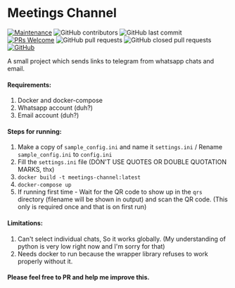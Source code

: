  # Meetings Channel
 
 [![Maintenance](https://img.shields.io/badge/Maintained%3F-yes-green.svg)](https://github.com/ksdfg/Meetings-Channel/graphs/commit-activity)
![GitHub contributors](https://img.shields.io/github/contributors/ksdfg/Meetings-Channel)
![GitHub last commit](https://img.shields.io/github/last-commit/ksdfg/Meetings-Channel)
[![PRs Welcome](https://img.shields.io/badge/PRs-welcome-brightgreen.svg?style=flat-square)](http://makeapullrequest.com) 
![GitHub pull requests](https://img.shields.io/github/issues-pr-raw/ksdfg/Meetings-Channel) 
![GitHub closed pull requests](https://img.shields.io/github/issues-pr-closed-raw/ksdfg/Meetings-Channel) 
[![GitHub](https://img.shields.io/github/license/ksdfg/meetings-channel)](https://github.com/ksdfg/meetings-channel/blob/master/LICENSE)
 
 A small project which sends links to telegram from whatsapp chats and email.
 
 #### Requirements:
  1) Docker and docker-compose
  2) Whatsapp account (duh?)
  3) Email account (duh?)
 
 #### Steps for running:
  1) Make a copy of `sample_config.ini` and name it `settings.ini` / Rename `sample_config.ini` to `config.ini`
  2) Fill the `settings.ini` file (DON'T  USE QUOTES OR DOUBLE QUOTATION MARKS, thx)
  4) `docker build -t meetings-channel:latest`
  3) `docker-compose up` 
  4) If running first time - Wait for the QR code to show up in the `qrs` directory (filename will be shown in output) and scan the QR code. (This only is required once and that is on first run)
  
 #### Limitations:
  1) Can't select individual chats, So it works globally. (My understanding of python is very low right now and I'm sorry for that)
  2) Needs docker to run because the wrapper library refuses to work properly without it.



#### Please feel free to PR and help me improve this.
